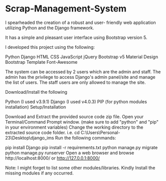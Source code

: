# Scrap-Management-System

I spearheaded the creation of a robust and user- friendly
web application utilizing Python and the Django
framework.

It has a simple and pleasant user interface using Bootstrap version 5.

I developed this project using the following:

Python
Django
HTML
CSS
JavaScript
jQuery
Bootstrap v5
Material Design Bootstrap Template
Font-Awesome

The system can be accessed by 2 users which are the admin and staff. The admin has the privilege to access Django's admin panel/site and manage the list of users. The staff users are only allowed to manage the site. 

Download/Install the following

Python (I used v3.9.1)
Django (I used v4.0.3)
PIP (for python modules installation)
Setup/Installation

Download and Extract the provided source code zip file. 
Open your Terminal/Command Prompt window. (make sure to add "python" and "pip" in your environment variables)
Change the working directory to the extracted source code folder. i.e. cd C:\Users\Personal-23\Desktop\django_ims
Run the following commands:

pip install Django
pip install -r requirements.txt
python manage.py migrate
python manage.py runserver
Open a web browser and browse http://localhost:8000/ or http://127.0.0.1:8000/

Note: I might forget to list some other modules/libraries. Kindly Install the missing modules if any occurred.
